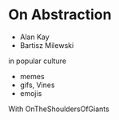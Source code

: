 # On Abstraction


* Alan Kay
* Bartisz Milewski


in popular culture
* memes
* gifs, Vines
* emojis


With OnTheShouldersOfGiants
